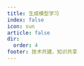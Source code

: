 ```yaml
---
title: 生成模型学习
index: false
icon: sun
article: false
dir:
  order: 4
footer: 技术共建，知识共享  
---
```


<Catalog />
